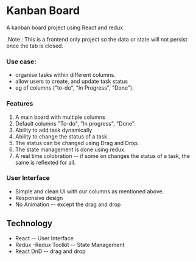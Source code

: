 # Kanban Board

A kanban board project using React and redux.

.Note : This is a frontend only project so the data or state will not persist once the tab is closed.

### Use case:
- organise tasks within different columns.
- allow users to create, and update task status
- eg of columns ("to-do", "In Progress", "Done").

### Features 

1. A main board with multiple columns 
2. Default columns "To-do", "In progress", "Done".
3. Ability to add task dynamically
4. Ability to change the status of a task.
5. The status can be changed using Drag and Drop.
6. The state management is done using redux.
7. A real time colobration -- if some on changes the status of a task, the same is reflexted for all.

### User Interface
- Simple and clean UI with our columns as mentioned above.
- Responsive design
- No Animation -- except the drag and drop

## Technology
- React -- User Interface
- Redux -Redux Toolkit -- State Management
- React DnD -- drag and drop